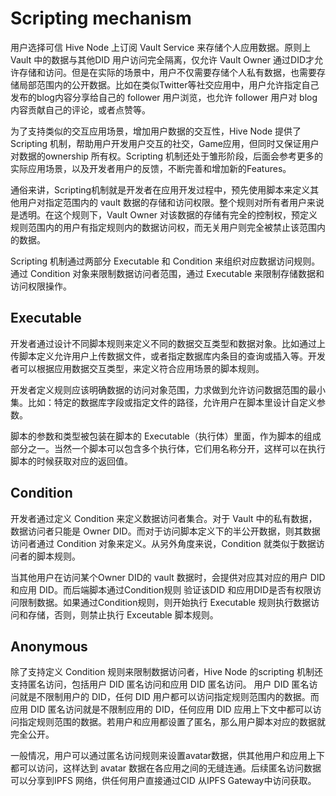 # Scripting mechanism

用户选择可信 Hive Node 上订阅 Vault Service 来存储个人应用数据。原则上 Vault 中的数据与其他DID 用户访问完全隔离，仅允许 Vault Owner 通过DID才允许存储和访问。但是在实际的场景中，用户不仅需要存储个人私有数据，也需要存储局部范围内的公开数据。比如在类似Twitter等社交应用中，用户允许指定自己发布的blog内容分享给自己的 follower 用户浏览，也允许 follower 用户对 blog 内容贡献自己的评论，或者点赞等。

为了支持类似的交互应用场景，增加用户数据的交互性，Hive Node 提供了 Scripting 机制，帮助用户开发用户交互的社交，Game应用，但同时又保证用户对数据的ownership 所有权。Scripting 机制还处于雏形阶段，后面会参考更多的实际应用场景，以及开发者用户的反馈，不断完善和增加新的Features。

通俗来讲，Scripting机制就是开发者在应用开发过程中，预先使用脚本来定义其他用户对指定范围内的 vault 数据的存储和访问权限。整个规则对所有者用户来说是透明。在这个规则下，Vault Owner 对该数据的存储有完全的控制权，预定义规则范围内的用户有指定规则内的数据访问权，而无关用户则完全被禁止该范围内的数据。

Scripting 机制通过两部分 Executable 和 Condition 来组织对应数据访问规则。通过 Condition 对象来限制数据访问者范围，通过 Executable 来限制存储数据和访问权限操作。

## Executable

开发者通过设计不同脚本规则来定义不同的数据交互类型和数据对象。比如通过上传脚本定义允许用户上传数据文件，或者指定数据库内条目的查询或插入等。开发者可以根据应用数据交互类型，来定义符合应用场景的脚本规则。

开发者定义规则应该明确数据的访问对象范围，力求做到允许访问数据范围的最小集。比如：特定的数据库字段或指定文件的路径，允许用户在脚本里设计自定义参数。

脚本的参数和类型被包装在脚本的 Executable（执行体）里面，作为脚本的组成部分之一。当然一个脚本可以包含多个执行体，它们用名称分开，这样可以在执行脚本的时候获取对应的返回值。

## Condition

开发者通过定义 Condition 来定义数据访问者集合。对于 Vault 中的私有数据，数据访问者只能是 Owner DID。而对于访问脚本定义下的半公开数据，则其数据访问者通过 Condition 对象来定义。从另外角度来说，Condition 就类似于数据访问者的脚本规则。

当其他用户在访问某个Owner DID的 vault 数据时，会提供对应其对应的用户 DID 和应用 DID。而后端脚本通过Condition规则 验证该DID 和应用DID是否有权限访问限制数据。如果通过Condition规则，则开始执行 Executable 规则执行数据访问和存储，否则，则禁止执行 Exceutable 脚本规则。

## Anonymous

除了支持定义 Condition 规则来限制数据访问者，Hive Node 的scripting 机制还支持匿名访问，包括用户 DID 匿名访问和应用 DID 匿名访问。 用户 DID 匿名访问就是不限制用户的 DID，任何 DID 用户都可以访问指定规则范围内的数据。而应用 DID 匿名访问就是不限制应用的 DID，任何应用 DID 应用上下文中都可以访问指定规则范围的数据。若用户和应用都设置了匿名，那么用户脚本对应的数据就完全公开。

一般情况，用户可以通过匿名访问规则来设置avatar数据，供其他用户和应用上下都可以访问，这样达到 avatar 数据在各应用之间的无缝连通。后续匿名访问数据可以分享到IPFS 网络，供任何用户直接通过CID 从IPFS Gateway中访问获取。
